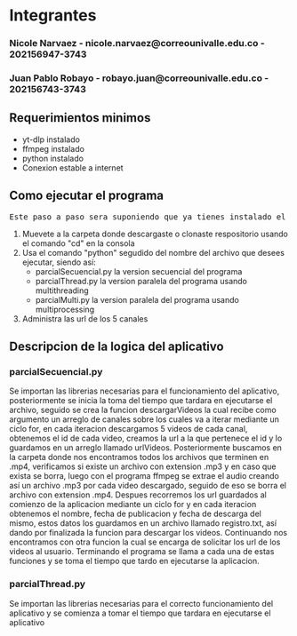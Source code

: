 <h1>Integrantes</h1>
<h3>Nicole Narvaez - nicole.narvaez@correounivalle.edu.co - 202156947-3743</h3>
<h3>Juan Pablo Robayo - robayo.juan@correounivalle.edu.co - 202156743-3743</h3>

<h2>Requerimientos minimos</h2>
<ul>
  <li> yt-dlp instalado</li>
  <li> ffmpeg instalado</li>
  <li> python instalado</li>
  <li> Conexion estable a internet</li>
</ul>

<h2>Como ejecutar el programa</h2>

<pre>Este paso a paso sera suponiendo que ya tienes instalado el yt-dlp y ffmpeg</pre>
<ol>
  <li>Muevete a la carpeta donde descargaste o clonaste respositorio usando el comando "cd" en la consola</li>
  <li>Usa el comando "python" segudido del nombre del archivo que desees ejecutar, siendo así: 
    <ul>
      <li> parcialSecuencial.py la version secuencial del programa</li>
      <li> parcialThread.py la version paralela del programa usando multithreading </li>
      <li> parcialMulti.py la version paralela del programa usando multiprocessing </li>
    </ul>
  </li>
  <li> Administra las url de los 5 canales </li>
</ol>


<h2>Descripcion de la logica del aplicativo</h2>

<h3>parcialSecuencial.py</h3>
<p>Se importan las librerias necesarias para el funcionamiento del aplicativo, posteriormente se inicia la toma del tiempo que tardara en ejecutarse el archivo, seguido se crea la funcion descargarVideos la cual recibe como argumento un arreglo de canales sobre los cuales va a iterar mediante un ciclo for, en cada iteracion descargamos 5 videos de cada canal, obtenemos el id de cada video, creamos la url a la que pertenece el id y lo guardamos en un arreglo llamado urlVideos. Posteriormente buscamos en la carpeta donde nos encontramos todos los archivos que terminen en .mp4, verificamos si existe un archivo con extension .mp3 y en caso que exista se borra, luego con el programa ffmpeg se extrae el audio creando así un archivo .mp3 por cada video descargado, seguido de eso se borra el archivo con extension .mp4. Despues recorremos los url guardados al comienzo de la aplicacion mediante un ciclo for y en cada iteracion obtenemos el nombre, fecha de publicacion y fecha de descarga del mismo, estos datos los guardamos en un archivo llamado registro.txt, así dando por finalizada la funcion para descargar los videos. Continuando nos encontramos con otra funcion la cual se encarga de solicitar los url de los videos al usuario. Terminando el programa se llama a cada una de estas funciones y se toma el tiempo que tardo en ejecutarse la aplicacion. </p>

<h3>parcialThread.py</h3>
<p>Se importan las librerias necesarias para el correcto funcionamiento del aplicativo y se comienza a tomar el tiempo que tardara en ejecutarse el aplicativo </p></p>
